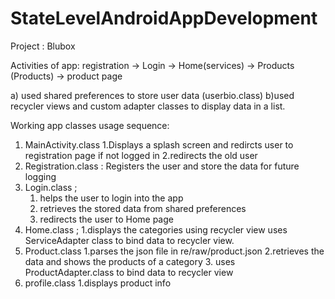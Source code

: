 # StateLevelAndroidAppDevelopment

Project : Blubox  

Activities of app:
	registration -> Login -> Home(services) -> Products (Products) -> product page

a) used shared preferences to store user data (userbio.class)
b)used recycler views and custom adapter classes to display data in a list.

Working app classes usage sequence:
1. MainActivity.class
	1.Displays a splash screen and redircts user to registration page if not logged in
	2.redirects the old user 
2. Registration.class :
 	Registers the user and store the data for future logging
3. Login.class ;
	1. helps the user to login into the app
	2. retrieves the stored data from shared preferences
	3. redirects the user to Home page
4. Home.class ;
	1.displays the categories using recycler view
	uses ServiceAdapter class to bind data to recycler view.
5. Product.class
	1.parses the json file in re/raw/product.json
	2.retrieves the data and shows the products of a category
	3. uses ProductAdapter.class to bind data to recycler view
6. profile.class
	1.displays product info


